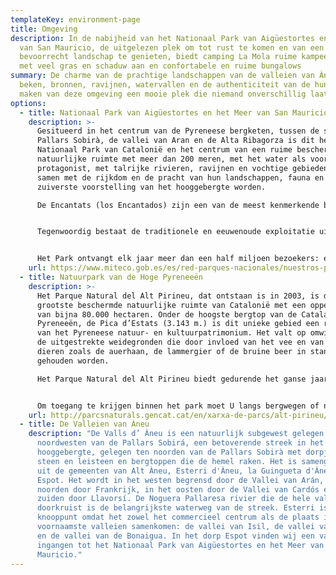 ```yaml
---
templateKey: environment-page
title: Omgeving
description: In de nabijheid van het Nationaal Park van Aigüestortes en het Meer
  van San Mauricio, de uitgelezen plek om tot rust te komen en van een
  bevoorrecht landschap te genieten, biedt camping La Mola ruime kampeerplaatsen
  met veel gras en schaduw aan en confortabele en ruime bungalows
summary: De charme van de prachtige landschappen van de valleien van Àneu, de
  beken, bronnen, ravijnen, watervallen en de authenticiteit van de hun bewoners
  maken van deze omgeving een mooie plek die niemand onverschillig laat.
options:
  - title: Nationaal Park van Aigüestortes en het Meer van San Mauricio)
    description: >-
      Gesitueerd in het centrum van de Pyreneese bergketen, tussen de streken
      Pallars Sobirà, de vallei van Aran en de Alta Ribagorza is dit het enige
      Nationaal Park van Catalonië en het centrum van een ruime beschermde
      natuurlijke ruimte met meer dan 200 meren, met het water als voornaamste
      protagonist, met talrijke rivieren, ravijnen en vochtige gebieden die
      samen met de rijkdom en de pracht van hun landschappen, fauna en flora de
      zuiverste voorstelling van het hooggebergte worden. 

      De Encantats (los Encantados) zijn een van de meest kenmerkende bergpieken die gevormd werden door metamorfe kalkgesteenten die ontstaan zijn uit de transformatie van sedimentgesteenten vanwege de omstandigheden van temperatuur en druk waaraan ze zich door de gletsjers onderworpen zagen.


      Tegenwoordig bestaat de traditionele en eeuwenoude exploitatie uit de instandhouding van de extensieve lokale runderveeteelt van Boí y Espot.


      Het Park ontvangt elk jaar meer dan een half miljoen bezoekers: een van zijn voornaamste doelstellingen is de toegang van personen verenigbaar te maken met het volledige behoud van zijn natuurlijke waarden. Dit doel kan onmogelijk bereikt worden zonder de effectieve betrokkenheid van al zijn bezoekers. Daarom is hun medewerking en hun respect voor het geheel van de vastgelegde regels zo belangrijk.
    url: https://www.miteco.gob.es/es/red-parques-nacionales/nuestros-parques/aiguestortes/guia-visitante/default.aspx
  - title: Natuurpark van de Hoge Pyreneeën
    description: >-
      Het Parque Natural del Alt Pirineu, dat ontstaan is in 2003, is de
      grootste beschermde natuurlijke ruimte van Catalonië met een oppervlakte
      van bijna 80.000 hectaren. Onder de hoogste bergtop van de Catalaanse
      Pyreneeën, de Pica d’Estats (3.143 m.) is dit unieke gebied een reservaat
      van het Pyreneese natuur- en kultuurpatrimonium. Het valt op omwille van
      de uitgestrekte weidegronden die door invloed van het vee en van typerende
      dieren zoals de auerhaan, de lammergier of de bruine beer in stand
      gehouden worden. 

      Het Parque Natural del Alt Pirineu biedt gedurende het ganse jaar een brede waaier van alternatieven aan om het ecotoerisme te beoefenen: ontdekt de prachtige meren van het hooggebergte, geniet van de pracht van de voorjaarsbloei of van de herfstkleuren bij wandelingen langs historische wegen, bezoekt musea die U een beeld kunnen geven van de manier waarop de bewoners van een berggebied vroeger leefden en nu, adem de eenzaamheid van een winters berglandschap in door middel van een wandeling met sneeuwraketten of geniet van spectaculaire panorama’s vanop een belvédère. 


      Om toegang te krijgen binnen het park moet U langs bergwegen of niet verharde bospaden lopen waarbij U een privé-voertuig (bij voorkeur met een hoog chassis) kan gebruiken of, als U openbaar transport verkiest plaatselijke alle-terrein taxi’s. Een aan te raden alternatief is het Park te voet of met een alle-terrein-fiets (mountain bike) te verkennen door gebruik te maken van het bestaande uitgebreide wegennet dat dikwijls in de dorpen in de omgeving begint
    url: http://parcsnaturals.gencat.cat/en/xarxa-de-parcs/alt-pirineu/inici/index.html
  - title: De Valleien van Àneu
    description: "De Valls d’ Àneu is een natuurlijk subgewest gelegen in het
      noordwesten van de Pallars Sobirá, een betoverende streek in het
      hooggebergte, gelegen ten noorden van de Pallars Sobirà met dorpjes van
      steen en leisteen en bergtoppen die de hemel raken. Het is samengesteld
      uit de gemeenten van Alt Àneu, Esterri d'Àneu, la Guingueta d'Àneu en
      Espot. Het wordt in het westen begrensd door de Vallei van Arán, in het
      noorden door Frankrijk, in het oosten door de Vallei van Cardós en in het
      zuiden door Llavorsí. De Noguera Pallaresa rivier die de hele vallei
      doorkruist is de belangrijkste waterweg van de streek. Esterri is het
      knooppunt omdat het zowel het commercieel centrum als de plaats is waar de
      voornaamste valleien samenkomen: de vallei van Isil, de vallei van Unarre
      en de vallei van de Bonaigua. In het dorp Espot vinden wij een van de
      ingangen tot het Nationaal Park van Aigüestortes en het Meer van San
      Mauricio."
---
```

